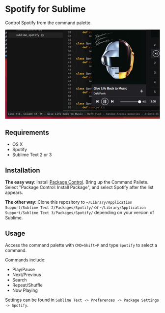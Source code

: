 Spotify for Sublime
===============

Control Spotify from the command palette.

![screenshot](screenshot.png)

Requirements
------------
* OS X
* Spotify
* Sublime Text 2 or 3

Installation
-------
**The easy way**: Install [Package Control](https://sublime.wbond.net/installation). Bring up the Command Pallete. Select "Package Control: Install Package", and select Spotify after the list appears.

**The other way**: Clone this repository to `~/Library/Application Support/Sublime Text 2/Packages/Spotify/` or `~/Library/Application Support/Sublime Text 3/Packages/Spotify/` depending on your version of Sublime.

Usage
-----
Access the command palette with `CMD+Shift+P` and type `Spotify` to select a command.

Commands include:
* Play/Pause
* Next/Previous
* Search
* Repeat/Shuffle
* Now Playing

Settings can be found in `Sublime Text -> Preferences -> Package Settings -> Spotify`. 
